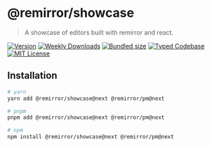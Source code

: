 # @remirror/showcase

> A showcase of editors built with remirror and react.

[![Version][version]][npm] [![Weekly Downloads][downloads-badge]][npm] [![Bundled size][size-badge]][size] [![Typed Codebase][typescript]](#) [![MIT License][license]](#)

[version]: https://flat.badgen.net/npm/v/@remirror/showcase/next
[npm]: https://npmjs.com/package/@remirror/showcase/v/next
[license]: https://flat.badgen.net/badge/license/MIT/purple
[size]: https://bundlephobia.com/result?p=@remirror/showcase@next
[size-badge]: https://flat.badgen.net/bundlephobia/minzip/@remirror/showcase
[typescript]: https://flat.badgen.net/badge/icon/TypeScript?icon=typescript&label
[downloads-badge]: https://badgen.net/npm/dw/@remirror/showcase/red?icon=npm

## Installation

```bash
# yarn
yarn add @remirror/showcase@next @remirror/pm@next

# pnpm
pnpm add @remirror/showcase@next @remirror/pm@next

# npm
npm install @remirror/showcase@next @remirror/pm@next
```
